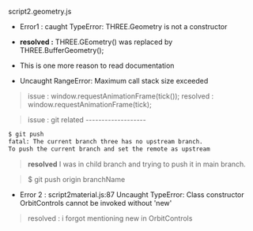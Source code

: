 script2.geometry.js
* Error1 : caught TypeError: THREE.Geometry is not a constructor
* **resolved :** THREE.GEometry() was replaced by THREE.BufferGeometry();
* This is one more reason to read documentation

* Uncaught RangeError: Maximum call stack size exceeded
> issue : window.requestAnimationFrame(tick());
> resolved : window.requestAnimationFrame(tick);

> issue : git related -------------------
```bash 
$ git push
fatal: The current branch three has no upstream branch.
To push the current branch and set the remote as upstream
```
> **resolved** I was in child branch and trying to push it in main branch.

> $ git push origin branchName

* Error 2 : script2material.js:87 Uncaught TypeError: Class constructor OrbitControls cannot be invoked without 'new'
> resolved : i forgot mentioning new in OrbitControls